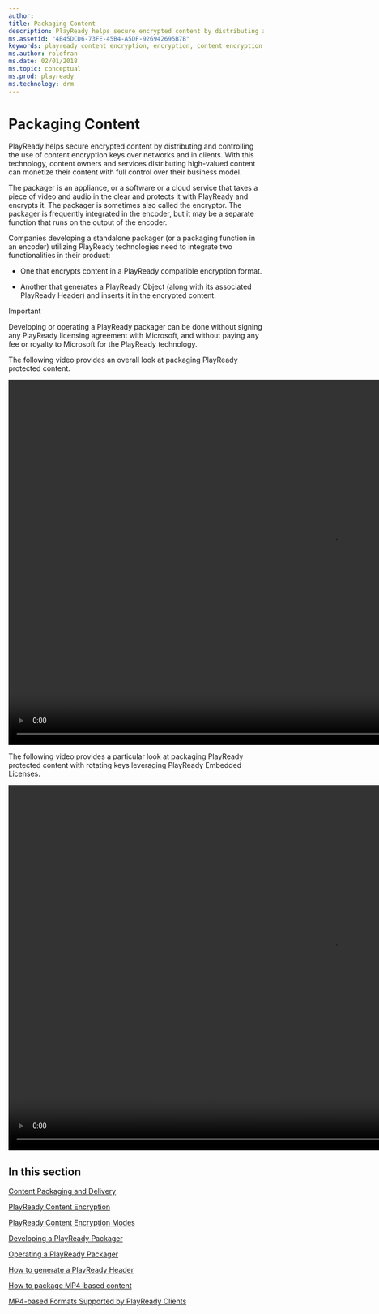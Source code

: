 ```yaml
---
author: 
title: Packaging Content
description: PlayReady helps secure encrypted content by distributing and controlling the use of content encryption keys over networks and in Clients.
ms.assetid: "4B45DCD6-73FE-45B4-A5DF-926942695B7B"
keywords: playready content encryption, encryption, content encryption
ms.author: rolefran
ms.date: 02/01/2018
ms.topic: conceptual
ms.prod: playready
ms.technology: drm
---
```



# Packaging Content

PlayReady helps secure encrypted content by distributing and controlling the use of content encryption keys over networks and in clients. With this technology, content owners and services distributing high-valued content can monetize their content with full control over their business model.

The packager is an appliance, or a software or a cloud service that takes a piece of video and audio in the clear and protects it with PlayReady and encrypts it. The packager is sometimes also called the encryptor. The packager is frequently integrated in the encoder, but it may be a separate function that runs on the output of the encoder.

Companies developing a standalone packager (or a packaging function in an encoder) utilizing PlayReady technologies need to integrate two functionalities in their product:

* One that encrypts content in a PlayReady compatible encryption format.

* Another that generates a PlayReady Object (along with its associated PlayReady Header) and inserts it in the encrypted content.

>[!IMPORTANT]
>Developing or operating a PlayReady packager can be done without signing any PlayReady licensing agreement with Microsoft, and without paying any fee or royalty to Microsoft for the PlayReady technology.

The following video provides an overall look at packaging PlayReady protected content.

<p></p>
<video width="1280" height="720" controls> <source src="https://trainpr.streaming.mediaservices.windows.net/ea7e412d-179e-4085-a8ef-d44f41e81705/Packaging%20PlayReady%20Content%20Part.ism/manifest(format=mpd-time-csf)" type="video/mp4"></video>


The following video provides a particular look at packaging PlayReady protected content with rotating keys leveraging PlayReady Embedded Licenses.

<p></p>
<video width="1280" height="720" controls> <source src="https://trainpr.streaming.mediaservices.windows.net/263f936b-b831-444b-9439-feff763b0cf7/Packaging%20PlayReady%20Content%20Part.ism/manifest(format=mpd-time-csf)" type="video/mp4"></video>


## In this section

[Content Packaging and Delivery](content-packaging-and-delivery.md)

[PlayReady Content Encryption](content-encryption.md)

[PlayReady Content Encryption Modes](content-encryption-modes.md)

[Developing a PlayReady Packager](developing-a-packager.md)

[Operating a PlayReady Packager](operating-a-packager.md)

[How to generate a PlayReady Header](how-to-generate-playready-header.md)

[How to package MP4-based content](how-to-package-mp4-based.md)

[MP4-based Formats Supported by PlayReady Clients](mp4-based-formats-supported-by-playready-clients.md)
